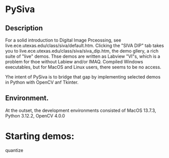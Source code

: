 # PySiva

## Description
For a solid introduction to Digital Image Prceossing, see
live.ece.utexas.edu/class/siva/default.htm.  Clicking the "SIVA DIP" tab takes
you to live.ece.utexas.edu/class/siva/siva_dip.htm, the demo gllery, a rich suite of "live" demos.  Thse demos are written as Labview "VI"s, which is a problem for thoe without Labiew and/or IMAQ.  Compiled Windows executables, but for MacOS and Linux users, there seems to be no access.

Yhe intent of PySiva is to bridge that gap by implementing selected demos in Python with OpenCV anf Tkinter.


## Environment.
At the outset, the development environments consisted of
MacOS 13.7.3,  Python 3.12.2, OpenCV 4.0.0

# Starting demos:
quantize

